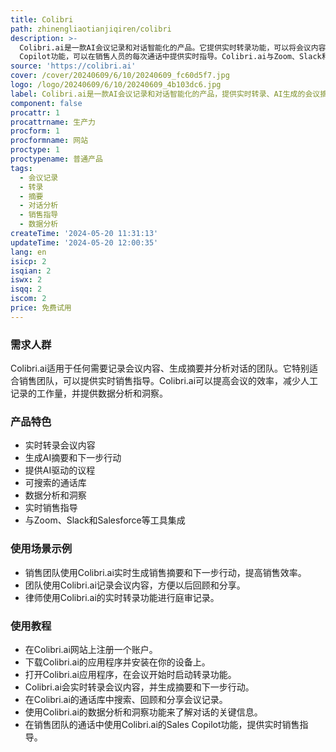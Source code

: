 ```yaml
---
title: Colibri
path: zhinengliaotianjiqiren/colibri
description: >-
  Colibri.ai是一款AI会议记录和对话智能化的产品。它提供实时转录功能，可以将会议内容转录成文字，并生成AI生成的会议摘要和下一步行动。Colibri.ai还提供AI驱动的议程，帮助会议保持有序。所有的通话记录、转录和会议摘要都存储在可搜索的通话库中。通过分析每个对话，Colibri.ai可以提供易于阅读的仪表盘，以获取对话的洞察和数据分析。Colibri.ai还有Sales
  Copilot功能，可以在销售人员的每次通话中提供实时指导。Colibri.ai与Zoom、Slack和Salesforce等工具进行集成。
source: 'https://colibri.ai'
cover: /cover/20240609/6/10/20240609_fc60d5f7.jpg
logo: /logo/20240609/6/10/20240609_4b103dc6.jpg
label: Colibri.ai是一款AI会议记录和对话智能化的产品，提供实时转录、AI生成的会议摘要和对话分析。
component: false
procattr: 1
procattrname: 生产力
procform: 1
procformname: 网站
proctype: 1
proctypename: 普通产品
tags:
  - 会议记录
  - 转录
  - 摘要
  - 对话分析
  - 销售指导
  - 数据分析
createTime: '2024-05-20 11:31:13'
updateTime: '2024-05-20 12:00:35'
lang: en
isicp: 2
isqian: 2
iswx: 2
isqq: 2
iscom: 2
price: 免费试用
---
```




### 需求人群
Colibri.ai适用于任何需要记录会议内容、生成摘要并分析对话的团队。它特别适合销售团队，可以提供实时销售指导。Colibri.ai可以提高会议的效率，减少人工记录的工作量，并提供数据分析和洞察。

### 产品特色
* 实时转录会议内容
* 生成AI摘要和下一步行动
* 提供AI驱动的议程
* 可搜索的通话库
* 数据分析和洞察
* 实时销售指导
* 与Zoom、Slack和Salesforce等工具集成

### 使用场景示例
* 销售团队使用Colibri.ai实时生成销售摘要和下一步行动，提高销售效率。
* 团队使用Colibri.ai记录会议内容，方便以后回顾和分享。
* 律师使用Colibri.ai的实时转录功能进行庭审记录。

### 使用教程
* 在Colibri.ai网站上注册一个账户。
* 下载Colibri.ai的应用程序并安装在你的设备上。
* 打开Colibri.ai应用程序，在会议开始时启动转录功能。
* Colibri.ai会实时转录会议内容，并生成摘要和下一步行动。
* 在Colibri.ai的通话库中搜索、回顾和分享会议记录。
* 使用Colibri.ai的数据分析和洞察功能来了解对话的关键信息。
* 在销售团队的通话中使用Colibri.ai的Sales Copilot功能，提供实时销售指导。

  
